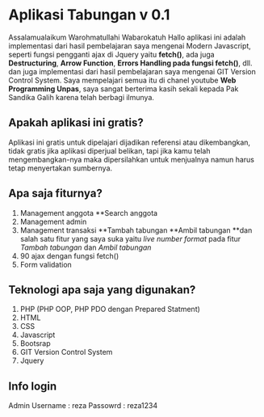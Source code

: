 # Aplikasi Tabungan v 0.1
Assalamualaikum Warohmatullahi Wabarokatuh
Hallo aplikasi ini adalah implementasi dari hasil pembelajaran saya mengenai Modern Javascript, seperti fungsi pengganti ajax di Jquery yaitu **fetch()**, ada juga **Destructuring**, **Arrow Function**, **Errors Handling pada fungsi fetch()**, dll. dan juga implementasi dari hasil pembelajaran saya mengenai GIT Version Control System. Saya mempelajari semua itu di chanel youtube **Web Programming Unpas**, saya sangat berterima kasih sekali kepada Pak Sandika Galih karena telah berbagi ilmunya.

## Apakah aplikasi ini gratis?
Aplikasi ini gratis untuk dipelajari dijadikan referensi atau dikembangkan, tidak gratis jika aplikasi diperjual belikan, tapi jika kamu telah mengembangkan-nya maka dipersilahkan untuk menjualnya namun harus tetap menyertakan sumbernya.

## Apa saja fiturnya?
1. Management anggota
	**Search anggota
2. Management admin
3. Management transaksi 
	**Tambah tabungan
	**Ambil tabungan
	**dan salah satu fitur yang saya suka yaitu *live number format* pada fitur *Tambah tabungan* dan *Ambil tabungan*
4. 90 ajax dengan fungsi fetch()
5. Form validation

## Teknologi apa saja yang digunakan?
1. PHP (PHP OOP, PHP PDO dengan Prepared Statment)
2. HTML
3. CSS
4. Javascript
5. Bootsrap
6. GIT Version Control System
7. Jquery

## Info login
Admin
Username : reza
Passowrd : reza1234